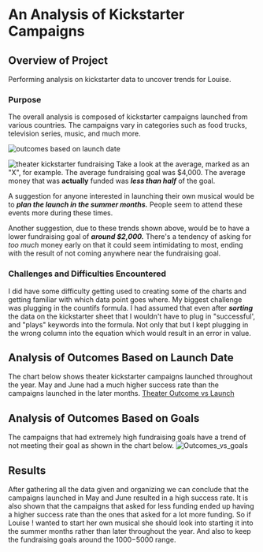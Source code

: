 # An Analysis of Kickstarter Campaigns
## Overview of Project
Performing analysis on kickstarter data to uncover trends for Louise.

### Purpose
The overall analysis is composed of kickstarter campaigns launched from various countries. The campaigns vary in categories such as food trucks, television series, music, and much more.


![outcomes based on launch date](https://user-images.githubusercontent.com/110702997/185024477-285ec222-a0d9-40f1-a2fc-01585f7f7b17.png)

![theater kickstarter fundraising](https://user-images.githubusercontent.com/110702997/185025810-394ac708-f6f0-4ee3-b84b-cdfaff0650dd.png)
Take a look at the average, marked as an "X", for example. The average fundraising goal was $4,000. The average money that was **actually** funded was ***less than half*** of the goal.


A suggestion for anyone interested in launching their own musical would be to ***plan the launch in the summer months.*** People seem to attend these events more during these times. 

Another suggestion, due to these trends shown above, would be to have a lower fundraising goal of ***around $2,000.*** There's a tendency of asking for *too much* money early on that it could seem intimidating to most, ending with the result of not coming anywhere near the fundraising goal.

### Challenges and Difficulties Encountered

I did have some difficulty getting used to creating some of the charts and getting familiar with which data point goes where. My biggest challenge was plugging in the countifs formula. I had assumed that even after ***sorting*** the data on the kickstarter sheet that I wouldn't have to plug in "successful', and "plays" keywords into the formula. Not only that but I kept plugging in the wrong column into the equation which would result in an error in value.

## Analysis of Outcomes Based on Launch Date
The chart below shows theater kickstarter campaigns launched throughout the year. May and June had a much higher success rate than the campaigns launched in the later months.
[Theater Outcome vs Launch](https://user-images.githubusercontent.com/110702997/185280790-8b68a9e4-d416-46ee-ae35-84b837f38ce7.png)

## Analysis of Outcomes Based on Goals
The campaigns that had extremely high fundraising goals have a trend of not meeting their goal as shown in the chart below.
![Outcomes_vs_goals](https://user-images.githubusercontent.com/110702997/185281044-ede9da6d-42bb-458d-aa4a-9a08216e890c.png)



## Results
After gathering all the data given and organizing we can conclude that the campaigns launched in May and June resulted in a high success rate. It is also shown that the campaigns that asked for less funding ended up having a higher success rate than the ones that asked for a lot more funding. So if Louise !
wanted to start her own musical she should look into starting it into the summer months rather than later throughout the year. And also to keep the fundraising goals around the $1000-$5000 range.
